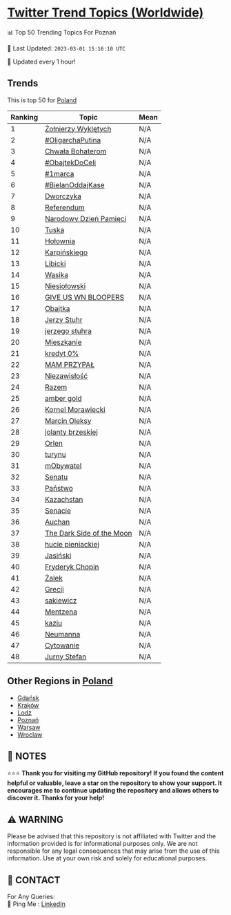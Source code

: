 [Twitter Trend Topics (Worldwide)](https://github.com/ErcinDedeoglu/Twitter-Trend-Topics)
==========


📊 Top 50 Trending Topics For Poznań

📆 Last Updated: `2023-03-01 15:16:10 UTC`

🔧 Updated every 1 hour!


## Trends

This is top 50 for [Poland](</Poland>)

| Ranking | Topic | Mean |
| ------- | ------------ | ------------ |
| 1 | [Żołnierzy Wyklętych](http://twitter.com/search?q=%c5%bbo%c5%82nierzy+Wykl%c4%99tych) | N/A |
| 2 | [#OligarchaPutina](http://twitter.com/search?q=%23OligarchaPutina) | N/A |
| 3 | [Chwała Bohaterom](http://twitter.com/search?q=Chwa%c5%82a+Bohaterom) | N/A |
| 4 | [#ObajtekDoCeli](http://twitter.com/search?q=%23ObajtekDoCeli) | N/A |
| 5 | [#1marca](http://twitter.com/search?q=%231marca) | N/A |
| 6 | [#BielanOddajKase](http://twitter.com/search?q=%23BielanOddajKase) | N/A |
| 7 | [Dworczyka](http://twitter.com/search?q=Dworczyka) | N/A |
| 8 | [Referendum](http://twitter.com/search?q=Referendum) | N/A |
| 9 | [Narodowy Dzień Pamięci](http://twitter.com/search?q=Narodowy+Dzie%c5%84+Pami%c4%99ci) | N/A |
| 10 | [Tuska](http://twitter.com/search?q=Tuska) | N/A |
| 11 | [Hołownia](http://twitter.com/search?q=Ho%c5%82ownia) | N/A |
| 12 | [Karpińskiego](http://twitter.com/search?q=Karpi%c5%84skiego) | N/A |
| 13 | [Libicki](http://twitter.com/search?q=Libicki) | N/A |
| 14 | [Wąsika](http://twitter.com/search?q=W%c4%85sika) | N/A |
| 15 | [Niesiołowski](http://twitter.com/search?q=Niesio%c5%82owski) | N/A |
| 16 | [GIVE US WN BLOOPERS](http://twitter.com/search?q=GIVE+US+WN+BLOOPERS) | N/A |
| 17 | [Obajtka](http://twitter.com/search?q=Obajtka) | N/A |
| 18 | [Jerzy Stuhr](http://twitter.com/search?q=Jerzy+Stuhr) | N/A |
| 19 | [jerzego stuhra](http://twitter.com/search?q=jerzego+stuhra) | N/A |
| 20 | [Mieszkanie](http://twitter.com/search?q=Mieszkanie) | N/A |
| 21 | [kredyt 0%](http://twitter.com/search?q=kredyt+0%25) | N/A |
| 22 | [MAM PRZYPAŁ](http://twitter.com/search?q=MAM+PRZYPA%c5%81) | N/A |
| 23 | [Niezawisłość](http://twitter.com/search?q=Niezawis%c5%82o%c5%9b%c4%87) | N/A |
| 24 | [Razem](http://twitter.com/search?q=Razem) | N/A |
| 25 | [amber gold](http://twitter.com/search?q=amber+gold) | N/A |
| 26 | [Kornel Morawiecki](http://twitter.com/search?q=Kornel+Morawiecki) | N/A |
| 27 | [Marcin Oleksy](http://twitter.com/search?q=Marcin+Oleksy) | N/A |
| 28 | [jolanty brzeskiej](http://twitter.com/search?q=jolanty+brzeskiej) | N/A |
| 29 | [Orlen](http://twitter.com/search?q=Orlen) | N/A |
| 30 | [turynu](http://twitter.com/search?q=turynu) | N/A |
| 31 | [mObywatel](http://twitter.com/search?q=mObywatel) | N/A |
| 32 | [Senatu](http://twitter.com/search?q=Senatu) | N/A |
| 33 | [Państwo](http://twitter.com/search?q=Pa%c5%84stwo) | N/A |
| 34 | [Kazachstan](http://twitter.com/search?q=Kazachstan) | N/A |
| 35 | [Senacie](http://twitter.com/search?q=Senacie) | N/A |
| 36 | [Auchan](http://twitter.com/search?q=Auchan) | N/A |
| 37 | [The Dark Side of the Moon](http://twitter.com/search?q=The+Dark+Side+of+the+Moon) | N/A |
| 38 | [hucie pieniackiej](http://twitter.com/search?q=hucie+pieniackiej) | N/A |
| 39 | [Jasiński](http://twitter.com/search?q=Jasi%c5%84ski) | N/A |
| 40 | [Fryderyk Chopin](http://twitter.com/search?q=Fryderyk+Chopin) | N/A |
| 41 | [Żalek](http://twitter.com/search?q=%c5%bbalek) | N/A |
| 42 | [Grecji](http://twitter.com/search?q=Grecji) | N/A |
| 43 | [sakiewicz](http://twitter.com/search?q=sakiewicz) | N/A |
| 44 | [Mentzena](http://twitter.com/search?q=Mentzena) | N/A |
| 45 | [kaziu](http://twitter.com/search?q=kaziu) | N/A |
| 46 | [Neumanna](http://twitter.com/search?q=Neumanna) | N/A |
| 47 | [Cytowanie](http://twitter.com/search?q=Cytowanie) | N/A |
| 48 | [Jurny Stefan](http://twitter.com/search?q=Jurny+Stefan) | N/A |



## Other Regions in [Poland](</Poland>)

* [Gdańsk](</Poland/Gdańsk.md>)
* [Kraków](</Poland/Kraków.md>)
* [Lodz](</Poland/Lodz.md>)
* [Poznań](</Poland/Poznań.md>)
* [Warsaw](</Poland/Warsaw.md>)
* [Wroclaw](</Poland/Wroclaw.md>)



## 📝 NOTES

⭐⭐⭐ **Thank you for visiting my GitHub repository! If you found the content helpful or valuable, leave a star on the repository to show your support. It encourages me to continue updating the repository and allows others to discover it. Thanks for your help!**


## ⚠️ WARNING

Please be advised that this repository is not affiliated with Twitter and the information provided is for informational purposes only. We are not responsible for any legal consequences that may arise from the use of this information. Use at your own risk and solely for educational purposes.


## 📨 CONTACT

 For Any Queries:  
            🏓 Ping Me : [LinkedIn](https://www.linkedin.com/in/ercindedeoglu/)
